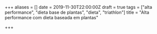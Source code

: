 +++
aliases = []
date = 2019-11-30T22:00:00Z
draft = true
tags = ["alta performance", "dieta base de plantas", "dieta", "triathlon"]
title = "Alta performance com dieta baseada em plantas"

+++
